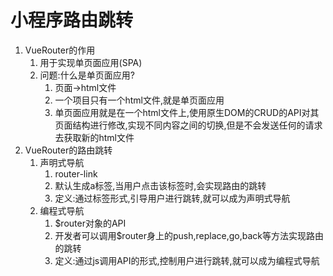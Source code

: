 # 小程序路由跳转

1. VueRouter的作用
   1. 用于实现单页面应用(SPA)
   2. 问题:什么是单页面应用?
      1. 页面->html文件
      2. 一个项目只有一个html文件,就是单页面应用
      3. 单页面应用就是在一个html文件上,使用原生DOM的CRUD的API对其页面结构进行修改,实现不同内容之间的切换,但是不会发送任何的请求去获取新的html文件
2. VueRouter的路由跳转
   1. 声明式导航
      1. router-link
      2. 默认生成a标签,当用户点击该标签时,会实现路由的跳转
      3. 定义:通过标签形式,引导用户进行跳转,就可以成为声明式导航
   2. 编程式导航
      1. $router对象的API
      2. 开发者可以调用$router身上的push,replace,go,back等方法实现路由的跳转
      3. 定义:通过js调用API的形式,控制用户进行跳转,就可以成为编程式导航
